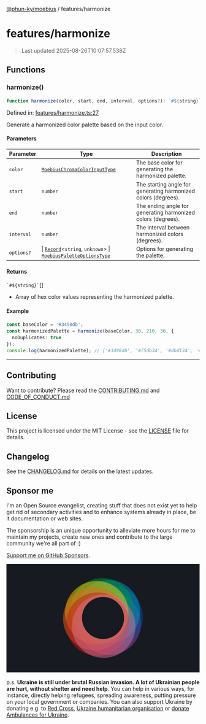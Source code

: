 [@phun-ky/moebius](../README.md) / features/harmonize

# features/harmonize

> Last updated 2025-08-26T10:07:57.538Z

##

## Functions

### harmonize()

```ts
function harmonize(color, start, end, interval, options?): `#${string}`[];
```

Defined in: [features/harmonize.ts:27](https://github.com/phun-ky/moebius/blob/main/src/features/harmonize.ts#L27)

Generate a harmonized color palette based on the input color.

#### Parameters

| Parameter  | Type                                                                                                                                                                                        | Description                                                    |
| ---------- | ------------------------------------------------------------------------------------------------------------------------------------------------------------------------------------------- | -------------------------------------------------------------- |
| `color`    | [`MoebiusChromaColorInputType`](../types.md#moebiuschromacolorinputtype)                                                                                                                    | The base color for generating the harmonized palette.          |
| `start`    | `number`                                                                                                                                                                                    | The starting angle for generating harmonized colors (degrees). |
| `end`      | `number`                                                                                                                                                                                    | The ending angle for generating harmonized colors (degrees).   |
| `interval` | `number`                                                                                                                                                                                    | The interval between harmonized colors (degrees).              |
| `options?` | \| [`Record`](https://www.typescriptlang.org/docs/handbook/utility-types.html#recordkeys-type)<`string`, `unknown`> \| [`MoebiusPaletteOptionsType`](../types.md#moebiuspaletteoptionstype) | Options for generating the palette.                            |

#### Returns

`` `#${string}` ``\[]

- Array of hex color values representing the harmonized palette.

#### Example

```ts
const baseColor = '#3498db';
const harmonizedPalette = harmonize(baseColor, 30, 210, 30, {
  noDuplicates: true
});
console.log(harmonizedPalette); // ['#3498db', '#75db34', '#dbd134', '#db7434', '#3498db']
```

---

## Contributing

Want to contribute? Please read the [CONTRIBUTING.md](https://github.com/phun-ky/moebius/blob/main/CONTRIBUTING.md) and [CODE_OF_CONDUCT.md](https://github.com/phun-ky/moebius/blob/main/CODE_OF_CONDUCT.md)

## License

This project is licensed under the MIT License - see the [LICENSE](https://github.com/phun-ky/moebius/blob/main/LICENSE) file for details.

## Changelog

See the [CHANGELOG.md](https://github.com/phun-ky/moebius/blob/main/CHANGELOG.md) for details on the latest updates.

## Sponsor me

I'm an Open Source evangelist, creating stuff that does not exist yet to help get rid of secondary activities and to enhance systems already in place, be it documentation or web sites.

The sponsorship is an unique opportunity to alleviate more hours for me to maintain my projects, create new ones and contribute to the large community we're all part of :)

[Support me on GitHub Sponsors](https://github.com/sponsors/phun-ky).

![logo](https://github.com/phun-ky/moebius/blob/main/public/images/logo/logo-ring.png?raw=true)

p.s. **Ukraine is still under brutal Russian invasion. A lot of Ukrainian people are hurt, without shelter and need help**. You can help in various ways, for instance, directly helping refugees, spreading awareness, putting pressure on your local government or companies. You can also support Ukraine by donating e.g. to [Red Cross](https://www.icrc.org/en/donate/ukraine), [Ukraine humanitarian organisation](https://savelife.in.ua/en/donate-en/#donate-army-card-weekly) or [donate Ambulances for Ukraine](https://www.gofundme.com/f/help-to-save-the-lives-of-civilians-in-a-war-zone).
